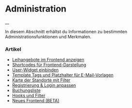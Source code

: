 #  Administration

__

In diesem Abschnitt erhältst du Informationen zu bestimmten
Administrationsfunktionen und Merkmalen.

###  Artikel

  * [ Leihangebote im Frontend anzeigen ](/dokumentation/einstellungen/leihangebote-im-frontend-anzeigen)
  * [ Shortcodes für Frontend-Darstellung ](/dokumentation/einstellungen/shortcodes)
  * [ User-Widget einbinden ](/dokumentation/einstellungen/widget)
  * [ Template Tags und Platzhalter für E-Mail-Vorlagen ](/dokumentation/einstellungen/template-tags)
  * [ Karte der Standorte mit Filter ](/dokumentation/einstellungen/karte-einbinden)
  * [ Registrierung & Login anpassen ](/dokumentation/einstellungen/registrierungs-seiten-und-benutzerfelder-anpassen)
  * [ Buchungsliste ](/dokumentation/einstellungen/buchungsliste)
  * [ Hooks und Filter ](/dokumentation/einstellungen/hooks-und-filter)
  * [ Neues Frontend (BETA) ](/dokumentation/einstellungen/neues-frontend-beta)

